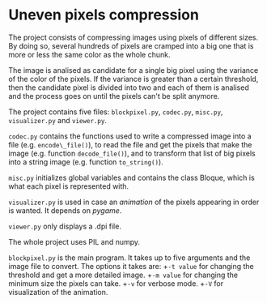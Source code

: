 # Uneven pixels compression
The project consists of compressing images using pixels of different sizes. By doing so, several hundreds of pixels are cramped into a big one that is more or less the same color as the whole chunk.

The image is analised as candidate for a single big pixel using the variance of the color of the pixels. If the variance is greater than a certain threshold, then the candidate pixel is divided into two and each of them is analised and the process goes on until the pixels can't be split anymore.

The project contains five files: `blockpixel.py`, `codec.py`, `misc.py`, `visualizer.py` and `viewer.py`.

`codec.py` contains the functions used to write a compressed image into a file (e.g. `encode\_file()`), 
to read the file and get the pixels that make the image (e.g. function `decode_file()`),
and to transform that list of big pixels into a string image (e.g. function `to_string()`).

`misc.py` initializes global variables and contains the class Bloque, which is what each pixel is represented with.

`visualizer.py` is used in case an *animation* of the pixels appearing in order is wanted. It depends on *pygame*.

`viewer.py` only displays a .dpi file.

The whole project uses PIL and numpy.

`blockpixel.py` is the main program. It takes up to five arguments and the image file to convert. The options it takes are:
+`-t value` for changing the threshold and get a more detailed image.
+`-m value` for changing the minimum size the pixels can take.
+`-v` for verbose mode.
+`-V` for visualization of the animation.
